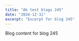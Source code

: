 ```yaml
---
title: "Ak test blogs 245"
date: "2024-12-31"
excerpt: "Excerpt for blog 245"
---
```


Blog content for blog 245
